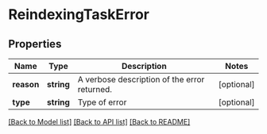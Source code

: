 # ReindexingTaskError

## Properties
Name | Type | Description | Notes
------------ | ------------- | ------------- | -------------
**reason** | **string** | A verbose description of the error returned. | [optional] 
**type** | **string** | Type of error | [optional] 

[[Back to Model list]](../../README.md#documentation-for-models) [[Back to API list]](../../README.md#documentation-for-api-endpoints) [[Back to README]](../../README.md)

